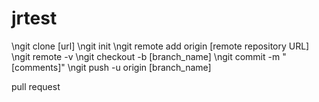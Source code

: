 # jrtest

\ngit clone [url]
\ngit init
\ngit remote add origin [remote repository URL]
\ngit remote -v
\ngit checkout -b [branch_name]
\ngit commit -m "[comments]"
\ngit push -u origin [branch_name]

pull request
